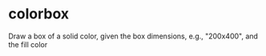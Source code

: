 # colorbox

Draw a box of a solid color, given the box dimensions, e.g., "200x400", and the fill color
